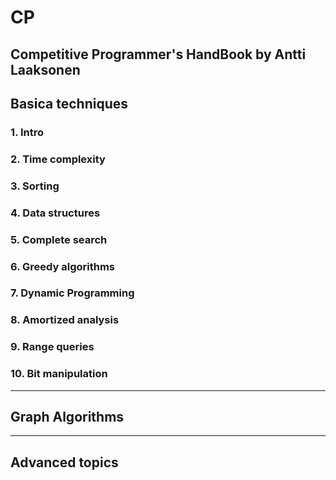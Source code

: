 # CP
Competitive Programmer's HandBook by Antti Laaksonen
---
## Basica techniques
### 1. Intro
### 2. Time complexity
### 3. Sorting
### 4. Data structures
### 5. Complete search
### 6. Greedy algorithms
### 7. Dynamic Programming
### 8. Amortized analysis
### 9. Range queries
### 10. Bit manipulation
---
## Graph Algorithms
---
## Advanced topics
